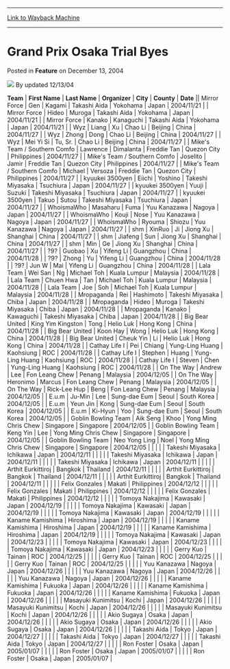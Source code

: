 
---
[Link to Wayback Machine](https://web.archive.org/web/20220807154333/https://magic.wizards.com/en/articles/archive/feature/grand-prix-osaka-trial-byes-2004-12-13)

[_metadata_:wayback_url]:- "https://magic.wizards.com/en/articles/archive/feature/grand-prix-osaka-trial-byes-2004-12-13"
[_metadata_:wayback_raw_url]:- "https://web.archive.org/web/20220807154333id_/https://magic.wizards.com/en/articles/archive/feature/grand-prix-osaka-trial-byes-2004-12-13"
[_metadata_:wayback_capture_timestamp]:- "2022-08-07 15:43:33+00:00"
[_metadata_:description]:- "TeamFirst NameLast NameOrganizerCityCountyDateMirror ForceGenKagamiTakashi AidaYokohamaJapan2004/11/21Mirror ForceHideoMurogaTakashi AidaYokohamaJapan2004/11/21Mirror ForceKanakoKanaguchiTakashi AidaYokohamaJapan2004/11/21WyzLiangXuChao LiBeijingChina2004/11/27WyzZhongDongChao LiBeijingChina2004/11/27WyzMei Yi SiTu, Sr.Chao LiBeijingChina2004/11/27Mike's Team / Southern"
[_metadata_:generator]:- "Drupal 7 (http://drupal.org)"
[_metadata_:publish_date]:- "2004-12-13"
---


Grand Prix Osaka Trial Byes
===========================



 Posted in **Feature**
 on December 13, 2004 






![](https://media.magic.wizards.com/styles/auth_small/public/generic-avatar-150_423.png)
By updated 12/13/04













 **Team** | **First Name** | **Last Name** | **Organizer** | **City** | **County** | **Date** || Mirror Force | Gen | Kagami | Takashi Aida | Yokohama | Japan | 2004/11/21 |
| Mirror Force | Hideo | Muroga | Takashi Aida | Yokohama | Japan | 2004/11/21 |
| Mirror Force | Kanako | Kanaguchi | Takashi Aida | Yokohama | Japan | 2004/11/21 |
| Wyz | Liang | Xu | Chao Li | Beijing | China | 2004/11/27 |
| Wyz | Zhong | Dong | Chao Li | Beijing | China | 2004/11/27 |
| Wyz | Mei Yi Si | Tu, Sr. | Chao Li | Beijing | China | 2004/11/27 |
| Mike's Team / Southern Comfo | Lawrence | Dimalanta | Freddie Tan | Quezon City | Philippines | 2004/11/27 |
| Mike's Team / Southern Comfo | Joselito | Jamir | Freddie Tan | Quezon City | Philippines | 2004/11/27 |
| Mike's Team / Southern Comfo | Michael | Versoza | Freddie Tan | Quezon City | Philippines | 2004/11/27 |
| kyuukei 3500yen | Eiichi | Yoshino | Takeshi Miyasaka | Tsuchiura | Japan | 2004/11/27 |
| kyuukei 3500yen | Yuuji | Suzuki | Takeshi Miyasaka | Tsuchiura | Japan | 2004/11/27 |
| kyuukei 3500yen | Takuo | Sutou | Takeshi Miyasaka | Tsuchiura | Japan | 2004/11/27 |
| WhoismaWho | Masaharu | Fuma | Yuu Kanazawa | Nagoya | Japan | 2004/11/27 |
| WhoismaWho | Kouji | Nose | Yuu Kanazawa | Nagoya | Japan | 2004/11/27 |
| WhoismaWho | Ryouma | Shiozu | Yuu Kanazawa | Nagoya | Japan | 2004/11/27 |
| shm | XinRuo | Ji | Jiong Xu | Shanghai | China | 2004/11/27 |
| shm | Jiafeng | Sun | Jiong Xu | Shanghai | China | 2004/11/27 |
| shm | Min | Ge | Jiong Xu | Shanghai | China | 2004/11/27 |
| ?9? | Guobao | Xu | Yifeng Li | Guangzhou | China | 2004/11/28 |
| ?9? | Zhong | Yu | Yifeng Li | Guangzhou | China | 2004/11/28 |
| ?9? | Jun W | Mai | Yifeng Li | Guangzhou | China | 2004/11/28 |
| Lala Team | Wei San | Ng | Michael Toh | Kuala Lumpur | Malaysia | 2004/11/28 |
| Lala Team | Chuen Hwa | Tan | Michael Toh | Kuala Lumpur | Malaysia | 2004/11/28 |
| Lala Team | Joe | Soh | Michael Toh | Kuala Lumpur | Malaysia | 2004/11/28 |
| Mropaganda | Rei | Hashimoto | Takeshi Miyasaka | Chiba | Japan | 2004/11/28 |
| Mropaganda | Hideo | Muroga | Takeshi Miyasaka | Chiba | Japan | 2004/11/28 |
| Mropaganda | Kanako  | Kawaguchi | Takeshi Miyasaka | Chiba | Japan | 2004/11/28 |
| Big Bear United | King Yim Kingston | Tong | Helio Luk | Hong Kong | China | 2004/11/28 |
| Big Bear United | Koon Hay | Wong | Helio Luk | Hong Kong | China | 2004/11/28 |
| Big Bear United | Cheuk Yin | Li | Helio Luk | Hong Kong | China | 2004/11/28 |
| Cathay Life I | Pei | Chiang | Yung-Ling Huang | Kaohsiung | ROC | 2004/11/28 |
| Cathay Life I | Stephen | Huang | Yung-Ling Huang | Kaohsiung | ROC | 2004/11/28 |
| Cathay Life I | Steven | Chen | Yung-Ling Huang | Kaohsiung | ROC | 2004/11/28 |
| On The Way | Andrew | Lee | Fon Leang Chew | Penang | Malaysia | 2004/12/05 |
| On The Way | Heronimo | Marcus | Fon Leang Chew | Penang | Malaysia | 2004/12/05 |
| On The Way | Rick-Lee Hup | Beng | Fon Leang Chew | Penang | Malaysia | 2004/12/05 |
| E.u.m | Ju-Min | Lee | Sung-dae Eum | Seoul | South Korea | 2004/12/05 |
| E.u.m | Yeun Jin | Kong | Sung-dae Eum | Seoul | South Korea | 2004/12/05 |
| E.u.m | Ki-Hyun | Yoo | Sung-dae Eum | Seoul | South Korea | 2004/12/05 |
| Goblin Bowling Team | Aik Seng | Khoo | Yong Ming Chris Chew | Singapore | Singapore | 2004/12/05 |
| Goblin Bowling Team | Keng Yin | Lee | Yong Ming Chris Chew | Singapore | Singapore | 2004/12/05 |
| Goblin Bowling Team | Neo Yong Ling | Noel | Yong Ming Chris Chew | Singapore | Singapore | 2004/12/05 |
|  |  |  | Takeshi Miyasaka | Ichikawa | Japan | 2004/12/11 |
|  |  |  | Takeshi Miyasaka | Ichikawa | Japan | 2004/12/11 |
|  |  |  | Takeshi Miyasaka | Ichikawa | Japan | 2004/12/11 |
|  |  |  | Arthit Eurkittiroj | Bangkok | Thailand | 2004/12/11 |
|  |  |  | Arthit Eurkittiroj | Bangkok | Thailand | 2004/12/11 |
|  |  |  | Arthit Eurkittiroj | Bangkok | Thailand | 2004/12/11 |
|  |  |  | Felix Gonzales | Makati | Philippines | 2004/12/12 |
|  |  |  | Felix Gonzales | Makati | Philippines | 2004/12/12 |
|  |  |  | Felix Gonzales | Makati | Philippines | 2004/12/12 |
|  |  |  | Tomoya Nakajima | Kawasaki | Japan | 2004/12/19 |
|  |  |  | Tomoya Nakajima | Kawasaki | Japan | 2004/12/19 |
|  |  |  | Tomoya Nakajima | Kawasaki | Japan | 2004/12/19 |
|  |  |  | Kaname Kamishima | Hiroshima | Japan | 2004/12/19 |
|  |  |  | Kaname Kamishima | Hiroshima | Japan | 2004/12/19 |
|  |  |  | Kaname Kamishima | Hiroshima | Japan | 2004/12/19 |
|  |  |  | Tomoya Nakajima | Kawasaki | Japan | 2004/12/23 |
|  |  |  | Tomoya Nakajima | Kawasaki | Japan | 2004/12/23 |
|  |  |  | Tomoya Nakajima | Kawasaki | Japan | 2004/12/23 |
|  |  |  | Gerry Kuo | Tainan | ROC | 2004/12/25 |
|  |  |  | Gerry Kuo | Tainan | ROC | 2004/12/25 |
|  |  |  | Gerry Kuo | Tainan | ROC | 2004/12/25 |
|  |  |  | Yuu Kanazawa | Nagoya | Japan | 2004/12/26 |
|  |  |  | Yuu Kanazawa | Nagoya | Japan | 2004/12/26 |
|  |  |  | Yuu Kanazawa | Nagoya | Japan | 2004/12/26 |
|  |  |  | Kaname Kamishima | Fukuoka | Japan | 2004/12/26 |
|  |  |  | Kaname Kamishima | Fukuoka | Japan | 2004/12/26 |
|  |  |  | Kaname Kamishima | Fukuoka | Japan | 2004/12/26 |
|  |  |  | Masayuki Kunimitsu | Kochi | Japan | 2004/12/26 |
|  |  |  | Masayuki Kunimitsu | Kochi | Japan | 2004/12/26 |
|  |  |  | Masayuki Kunimitsu | Kochi | Japan | 2004/12/26 |
|  |  |  | Akio Sugaya | Osaka | Japan | 2004/12/26 |
|  |  |  | Akio Sugaya | Osaka | Japan | 2004/12/26 |
|  |  |  | Akio Sugaya | Osaka | Japan | 2004/12/26 |
|  |  |  | Takashi Aida | Tokyo | Japan | 2004/12/27 |
|  |  |  | Takashi Aida | Tokyo | Japan | 2004/12/27 |
|  |  |  | Takashi Aida | Tokyo | Japan | 2004/12/27 |
|  |  |  | Ron Foster | Osaka | Japan | 2005/01/07 |
|  |  |  | Ron Foster | Osaka | Japan | 2005/01/07 |
|  |  |  | Ron Foster | Osaka | Japan | 2005/01/07 |







